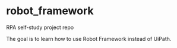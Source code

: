 # robot_framework
RPA self-study project repo

The goal is to learn how to use Robot Framework instead of UiPath.
